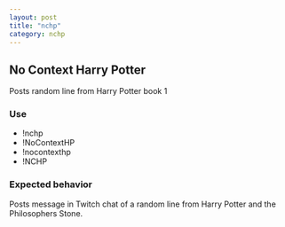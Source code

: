 ```yaml
---
layout: post
title: "nchp"
category: nchp
---
```


## No Context Harry Potter
Posts random line from Harry Potter book 1

### Use
- !nchp
- !NoContextHP
- !nocontexthp
- !NCHP

### Expected behavior
Posts message in Twitch chat of a random line from Harry Potter and the Philosophers Stone.
